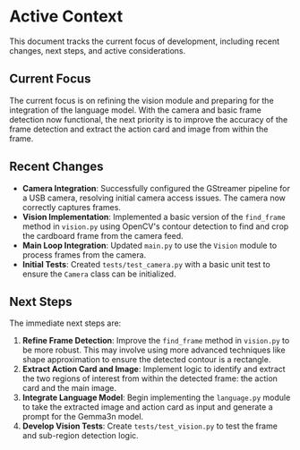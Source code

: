 # Active Context

This document tracks the current focus of development, including recent changes, next steps, and active considerations.

## Current Focus

The current focus is on refining the vision module and preparing for the integration of the language model. With the camera and basic frame detection now functional, the next priority is to improve the accuracy of the frame detection and extract the action card and image from within the frame.

## Recent Changes

- **Camera Integration**: Successfully configured the GStreamer pipeline for a USB camera, resolving initial camera access issues. The camera now correctly captures frames.
- **Vision Implementation**: Implemented a basic version of the `find_frame` method in `vision.py` using OpenCV's contour detection to find and crop the cardboard frame from the camera feed.
- **Main Loop Integration**: Updated `main.py` to use the `Vision` module to process frames from the camera.
- **Initial Tests**: Created `tests/test_camera.py` with a basic unit test to ensure the `Camera` class can be initialized.

## Next Steps

The immediate next steps are:

1.  **Refine Frame Detection**: Improve the `find_frame` method in `vision.py` to be more robust. This may involve using more advanced techniques like shape approximation to ensure the detected contour is a rectangle.
2.  **Extract Action Card and Image**: Implement logic to identify and extract the two regions of interest from within the detected frame: the action card and the main image.
3.  **Integrate Language Model**: Begin implementing the `language.py` module to take the extracted image and action card as input and generate a prompt for the Gemma3n model.
4.  **Develop Vision Tests**: Create `tests/test_vision.py` to test the frame and sub-region detection logic.
